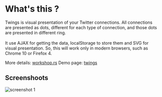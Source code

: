 What's this ?
=============

Twings is visual presentation of your Twitter connections. All connections are presented as dots, different for each type of connection, and those dots are presented in different ring.
<br /><br />
It use AJAX for getting the data, localStorage to store them and SVG for visual presentation. So, this will work only in modern browsers, such as Chrome 10 or Firefox 4.

More details: <a href="http://workshop.rs">workshop.rs</a>
Demo page: <a href="http://workshop.rs/projects/twings/">twings</a>


Screenshoots
------------
![screenshot 1](http://workshop.rs/projects/twings/twings3.png)

